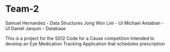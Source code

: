 # Team-2
Samuel Hernandez - Data Structures
Jong Won Lim - UI
Michael Antabian - UI
Daniel Jarquin - Database

This is a project for the SS12 Code for a Cause competition
Intended to develop an Eye Medication Tracking Application that schedules prescription 
